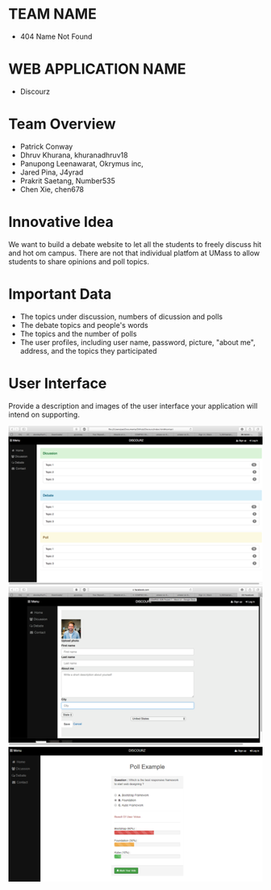# TEAM NAME

* 404 Name Not Found

# WEB APPLICATION NAME

* Discourz

# Team Overview

* Patrick Conway
* Dhruv Khurana, khuranadhruv18
* Panupong Leenawarat, Okrymus inc,
* Jared Pina, J4yrad
* Prakrit Saetang, Number535
* Chen Xie, chen678

# Innovative Idea

We want to build a debate website to let all the students to freely discuss hit and hot om campus. There are not that individual platfom at UMass to allow students to share opinions and poll topics.


# Important Data

* The topics under discussion, numbers of dicussion and polls
* The debate topics and people's words
* The topics and the number of polls
* The user profiles, including user name, password, picture, "about me", address, and the topics they participated

# User Interface

Provide a description and images of the user interface your
application will intend on supporting.

![example image](imgs/UI_home.png)
![example image](imgs/UI_user.png)
![example image](imgs/UI_Poll.png)


